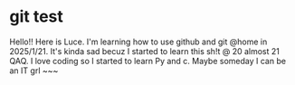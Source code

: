 # git test
Hello!! Here is Luce. 
I'm learning how to use github and git @home in 2025/1/21. 
It's kinda sad becuz I started to learn this sh!t @ 20 almost 21 QAQ.
I love coding so I started to learn Py and c.
Maybe someday I can be an IT grl ~~~
